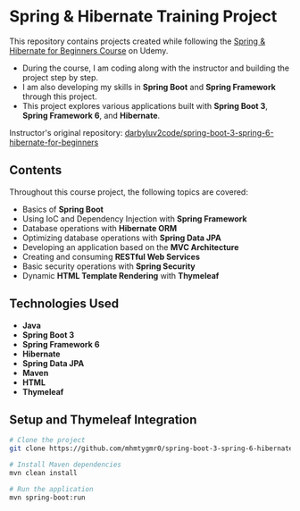 # Spring & Hibernate Training Project ###

This repository contains projects created while following the [Spring & Hibernate for Beginners Course](https://www.udemy.com/course/spring-hibernate-tutorial/) on Udemy.

- During the course, I am coding along with the instructor and building the project step by step.
- I am also developing my skills in **Spring Boot** and **Spring Framework** through this project.
- This project explores various applications built with **Spring Boot 3**, **Spring Framework 6**, and **Hibernate**.

Instructor's original repository: [darbyluv2code/spring-boot-3-spring-6-hibernate-for-beginners](https://github.com/darbyluv2code/spring-boot-3-spring-6-hibernate-for-beginners)

## Contents ###

Throughout this course project, the following topics are covered:

- Basics of **Spring Boot**
- Using IoC and Dependency Injection with **Spring Framework**
- Database operations with **Hibernate ORM**
- Optimizing database operations with **Spring Data JPA**
- Developing an application based on the **MVC Architecture**
- Creating and consuming **RESTful Web Services**
- Basic security operations with **Spring Security**
- Dynamic **HTML Template Rendering** with **Thymeleaf**

## Technologies Used ###

- **Java**
- **Spring Boot 3**
- **Spring Framework 6**
- **Hibernate**
- **Spring Data JPA**
- **Maven**
- **HTML**
- **Thymeleaf**

## Setup and Thymeleaf Integration ###

```bash
# Clone the project
git clone https://github.com/mhmtygmr0/spring-boot-3-spring-6-hibernate-for-beginners.git

# Install Maven dependencies
mvn clean install

# Run the application
mvn spring-boot:run
